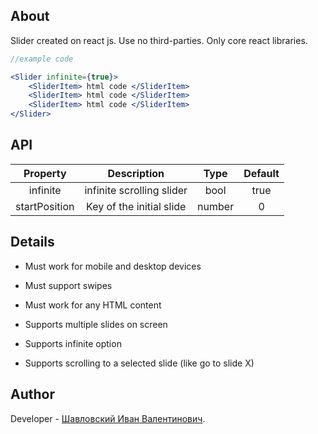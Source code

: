## About

Slider created on react js.
Use no third-parties. Only core react libraries. 

```jsx
//example code

<Slider infinite={true}>
    <SliderItem> html code </SliderItem>
    <SliderItem> html code </SliderItem>
    <SliderItem> html code </SliderItem>
</Slider>
```

## API
| Property | Description | Type | Default |
| :---: | :---: | :---: | :---: |
| infinite | infinite scrolling slider | bool | true |
| startPosition | Key of the initial slide | number | 0 |

## Details 

- Must work for mobile and desktop devices

- Must support swipes

- Must work for any HTML content

- Supports multiple slides on screen

- Supports infinite option

- Supports scrolling to a selected slide (like go to slide X)

## Author

Developer - [Шавловский Иван Валентинович](https://vk.com/shavlovsky98).

